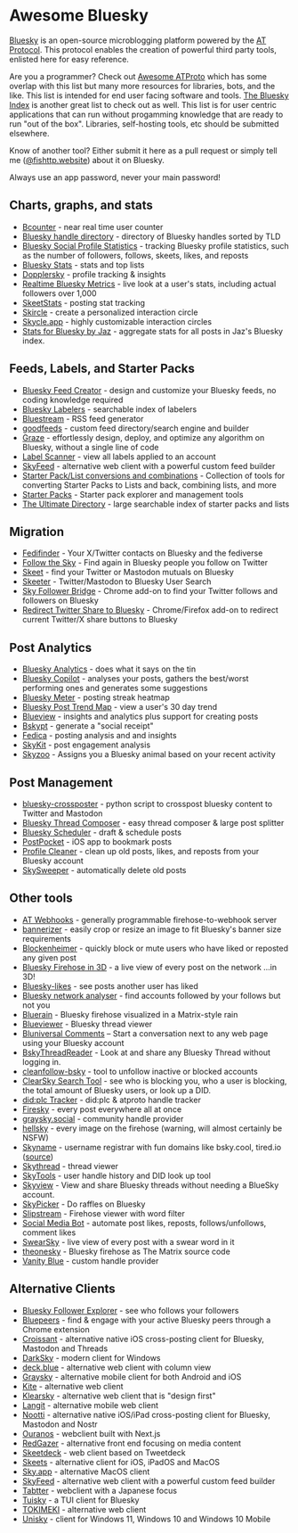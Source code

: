 # Awesome Bluesky

[Bluesky](https://github.com/bluesky-social/) is an open-source microblogging platform powered by the [AT Protocol](https://atproto.com/). This protocol enables the creation of powerful third party tools, enlisted here for easy reference.

Are you a programmer? Check out [Awesome ATProto](https://github.com/beeman/awesome-atproto) which has some overlap with this list but many more resources for libraries, bots, and the like. This list is intended for end user facing software and tools. [The Bluesky Index](https://github.com/scrub-dev/bsky-index/) is another great list to check out as well. This list is for user centric applications that can run without progamming knowledge that are ready to run "out of the box". Libraries, self-hosting tools, etc should be submitted elsewhere.

Know of another tool? Either submit it here as a pull request or simply tell me ([@fishttp.website](https://bsky.app/profile/fishttp.website)) about it on Bluesky.

Always use an app password, never your main password!

## Charts, graphs, and stats
 - [Bcounter](https://bcounter.nat.vg/) - near real time user counter
 - [Bluesky handle directory](https://blue.mackuba.eu/directory/) - directory of Bluesky handles sorted by TLD
 - [Bluesky Social Profile Statistics](https://bstat.app/) - tracking Bluesky profile statistics, such as the number of followers, follows, skeets, likes, and reposts
 - [Bluesky Stats](https://vqv.app/stats) - stats and top lists
 - [Dopplersky](https://dopplersky.com) - profile tracking & insights
 - [Realtime Bluesky Metrics](https://realtime.blue/) - live look at a user's stats, including actual followers over 1,000
 - [SkeetStats](https://skeetstats.xyz/) - posting stat tracking
 - [Skircle](https://skircle.me/) - create a personalized interaction circle
 - [Skycle.app](https://skycle.app/) - highly customizable interaction circles 
 - [Stats for Bluesky by Jaz](https://bsky.jazco.dev/) - aggregate stats for all posts in Jaz's Bluesky index.

## Feeds, Labels, and Starter Packs
 - [Bluesky Feed Creator](https://blueskyfeedcreator.com/) - design and customize your Bluesky feeds, no coding knowledge required
 - [Bluesky Labelers](https://www.bluesky-labelers.io/) - searchable index of labelers
 - [Bluestream](https://bluestream.deno.dev/) - RSS feed generator
 - [goodfeeds](https://goodfeeds.co/) - custom feed directory/search engine and builder
 - [Graze](https://www.graze.social/) - effortlessly design, deploy, and optimize any algorithm on Bluesky, without a single line of code
 - [Label Scanner](https://blue.mackuba.eu/scanner/) - view all labels applied to an account
 - [SkyFeed](https://skyfeed.app) - alternative web client with a powerful custom feed builder
 - [Starter Pack/List conversions and combinations](https://nws-bot.us/bskyStarterPack.php) - Collection of tools for converting Starter Packs to Lists and back, combining lists, and more
 - [Starter Packs](https://www.starterpacks.net) - Starter pack explorer and management tools
 - [The Ultimate Directory](https://blueskydirectory.com/) - large searchable index of starter packs and lists

## Migration
 - [Fedifinder](https://fedifinder.glitch.me/) - Your X/Twitter contacts on Bluesky and the fediverse
 - [Follow the Sky](https://gggdomi.github.io/follow-the-sky/) - Find again in Bluesky people you follow on Twitter
 - [Skeet](https://skeet.labnotes.org/) - find your Twitter or Mastodon mutuals on Bluesky
 - [Skeeter](https://skeeter.streamlit.app/) - Twitter/Mastodon to Bluesky User Search
 - [Sky Follower Bridge](https://chrome.google.com/webstore/detail/sky-follower-bridge/behhbpbpmailcnfbjagknjngnfdojpko) - Chrome add-on to find your Twitter follows and followers on Bluesky
 - [Redirect Twitter Share to Bluesky](https://share.notx.blue/) - Chrome/Firefox add-on to redirect current Twitter/X share buttons to Bluesky

## Post Analytics
 - [Bluesky Analytics](https://bluesky-insights.dwagentai.com/) - does what it says on the tin
 - [Bluesky Copilot](https://blueskycopilot.yourgenlab.com/) - analyses your posts, gathers the best/worst performing ones and generates some suggestions
 - [Bluesky Meter](https://blueskymeter.com) - posting streak heatmap
 - [Bluesky Post Trend Map](https://bsky-post-map.vercel.app/) - view a user's 30 day trend
 - [Blueview](https://blueview.app/) - insights and analytics plus support for creating posts
 - [Bskypt](https://bskypt.vercel.app/) - generate a "social receipt"
 - [Fedica](https://fedica.com/) - posting analysis and and insights
 - [SkyKit](https://skykit.blue/) - post engagement analysis
 - [Skyzoo](https://skyzoo.blue/) - Assigns you a Bluesky animal based on your recent activity

## Post Management 
 - [bluesky-crossposter](https://github.com/Linus2punkt0/bluesky-crossposter) - python script to crosspost bluesky content to Twitter and Mastodon
 - [Bluesky Thread Composer](https://bluesky-thread-composer.pages.dev/) - easy thread composer & large post splitter
 - [Bluesky Scheduler](https://www.blueskyscheduler.com/) - draft & schedule posts
 - [PostPocket](https://apps.apple.com/au/app/postpocket-save-read-later/id6670723615) - iOS app to bookmark posts
 - [Profile Cleaner](https://bsky.jazco.dev/cleanup) - clean up old posts, likes, and reposts from your Bluesky account
 - [SkySweeper](https://skysweeper.p8.lu/) - automatically delete old posts

## Other tools
 - [AT Webhooks](https://atprotowebhooks.com) - generally programmable firehose-to-webhook server
 - [bannerizer](https://bannerizer.glitch.me/) - easily crop or resize an image to fit Bluesky's banner size requirements
 - [Blockenheimer](https://blockenheimer.click/) - quickly block or mute users who have liked or reposted any given post
 - [Bluesky Firehose in 3D](https://firehose3d.theo.io/) - a live view of every post on the network ...in 3D!
 - [Bluesky-likes](https://luizzeroxis.github.io/bluesky-likes/) - see posts another user has liked
 - [Bluesky network analyser](https://bsky-follow-finder.theo.io/) - find accounts followed by your follows but not you
 - [Bluerain](https://simone.computer/bluerain) - Bluesky firehose visualized in a Matrix-style rain
 - [Blueviewer](https://blueviewer.pages.dev/) - Bluesky thread viewer
 - [Bluniversal Comments](https://github.com/joneslloyd/bluniversal-comments) – Start a conversation next to any web page using your Bluesky account
 - [BskyThreadReader](https://bskythreadreader.glitch.me/) - Look at and share any Bluesky Thread without logging in.
 - [cleanfollow-bsky](https://cleanfollow-bsky.pages.dev/) - tool to unfollow inactive or blocked accounts
 - [ClearSky Search Tool](https://clearsky.app/) - see who is blocking you, who a user is blocking, the total amount of Bluesky users, or look up a DID.
 - [did:plc Tracker](https://plc-handle-tracker.kpherox.dev/) - did:plc & atproto handle tracker
 - [Firesky](https://firesky.tv/) - every post everywhere all at once
 - [graysky.social](https://graysky.social/) - community handle provider
 - [hellsky](https://hellsky.vvvvv.co/) - every image on the firehose (warning, will almost certainly be NSFW)
 - [Skyname](https://skyna.me) - username registrar with fun domains like bsky.cool, tired.io ([source](https://github.com/darnfish/skyname))
 - [Skythread](https://blue.mackuba.eu/skythread/) - thread viewer
 - [SkyTools](https://skytools.anon5r.com/) - user handle history and DID look up tool
 - [Skyview](https://skyview.social/) - View and share Bluesky threads without needing a BlueSky account. 
 - [SkyPicker](https://skypicker.site/) - Do raffles on Bluesky
 - [Slipstream](https://birdbrain.dev/bluesky/slipstream.html) - Firehose viewer with word filter
 - [Social Media Bot](https://www.pelock.com/products/social-media-bot) - automate post likes, reposts, follows/unfollows, comment likes
 - [SwearSky](https://swearsky.bagpuss.org/) - live view of every post with a swear word in it
 - [theonesky](https://opnsrc.codes/) - Bluesky firehose as The Matrix source code
 - [Vanity Blue](https://vanity.blue/) - custom handle provider

## Alternative Clients
 - [Bluesky Follower Explorer](https://bluesky-followers.advaith.io/) - see who follows your followers
 - [Bluepeers](https://bluepeers.app/) - find & engage with your active Bluesky peers through a Chrome extension
 - [Croissant](https://croissantapp.com/) - alternative native iOS cross-posting client for Bluesky, Mastodon and Threads
 - [DarkSky](https://github.com/FireCubeStudios/DarkSky) - modern client for Windows
 - [deck.blue](https://deck.blue/) - alternative web client with column view
 - [Graysky](https://graysky.app/) - alternative mobile client for both Android and iOS
 - [Kite](https://github.com/callmearta/kite) - alternative web client
 - [Klearsky](https://klearsky.pages.dev/) - alternative web client that is "design first"
 - [Langit](https://langit.pages.dev/) - alternative mobile web client
 - [Nootti](https://nootti.com) - alternative native iOS/iPad cross-posting client for Bluesky, Mastodon and Nostr
 - [Ouranos](https://useouranos.app/) - webclient built with Next.js
 - [RedGazer](https://www.redgazer.com/) - alternative front end focusing on media content
 - [Skeetdeck](https://skeetdeck.pages.dev/) - web client based on Tweetdeck
 - [Skeets](https://www.skeetsapp.com) - alternative client for iOS, iPadOS and MacOS
 - [Sky.app](https://github.com/jcsalterego/Sky.app) - alternative MacOS client
 - [SkyFeed](https://skyfeed.app) - alternative web client with a powerful custom feed builder
 - [Tabtter](https://tabtter.jp/) - webclient with a Japanese focus
 - [Tuisky](https://github.com/sugyan/tuisky) - a TUI client for Bluesky
 - [TOKIMEKI](https://tokimekibluesky.vercel.app/) - alternative web client
 - [Unisky](https://github.com/UnicordDev/UniSky) - client for Windows 11, Windows 10 and Windows 10 Mobile 


